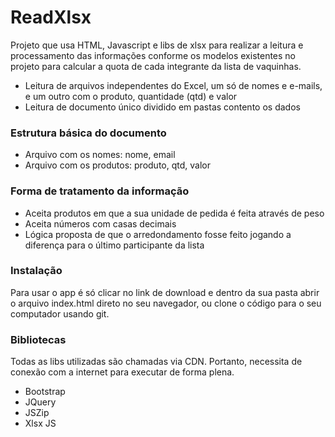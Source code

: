 # ReadXlsx
Projeto que usa HTML, Javascript e libs de xlsx para realizar a leitura e processamento das informações conforme os modelos existentes no projeto para calcular a quota de cada integrante da lista de vaquinhas.

  - Leitura de arquivos independentes do Excel, um só de nomes e e-mails, e um outro com o produto, quantidade (qtd) e valor
  - Leitura de documento único dividido em pastas contento os dados

### Estrutura básica do documento

  - Arquivo com os nomes: nome, email
  - Arquivo com os produtos: produto, qtd, valor

### Forma de tratamento da informação

  - Aceita produtos em que a sua unidade de pedida é feita através de peso
  - Aceita números com casas decimais
  - Lógica proposta de que o arredondamento fosse feito jogando a diferença para o último participante da lista

### Instalação

Para usar o app é só clicar no link de download e dentro da sua pasta abrir o arquivo index.html direto no seu navegador, ou clone o código para o seu computador usando git.

### Bibliotecas

Todas as libs utilizadas são chamadas via CDN. Portanto, necessita de conexão com a internet para executar de forma plena.

  - Bootstrap
  - JQuery
  - JSZip
  - Xlsx JS
